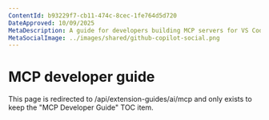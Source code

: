 ```yaml
---
ContentId: b93229f7-cb11-474c-8cec-1fe764d5d720
DateApproved: 10/09/2025
MetaDescription: A guide for developers building MCP servers for VS Code.
MetaSocialImage: ../images/shared/github-copilot-social.png
---
```


# MCP developer guide

This page is redirected to /api/extension-guides/ai/mcp and only exists to keep the "MCP Developer Guide" TOC item.
